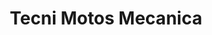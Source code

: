 ---
title: "Tecni Motos Mecanica"
url: /ciudad-autonoma-de-buenos-aires/tecni-motos-mecanica/
shop: Autowerkstatt
---